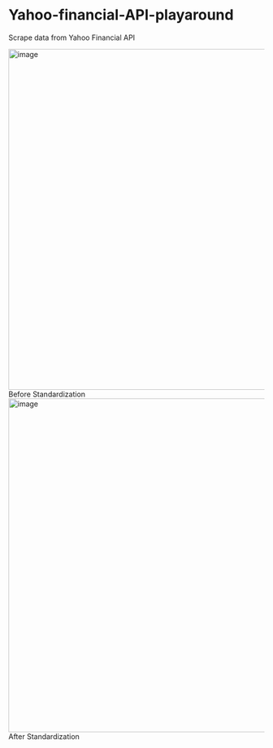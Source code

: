 # Yahoo-financial-API-playaround
Scrape data from Yahoo Financial API

<img width="670" alt="image" src="https://user-images.githubusercontent.com/88580416/155868301-8de1b6c8-1701-4ca5-b293-21c8072b8f3a.png">
Before Standardization

<img width="656" alt="image" src="https://user-images.githubusercontent.com/88580416/155868323-5d50b7cf-bd20-4f49-83f5-b9f0b736126c.png">
After Standardization
